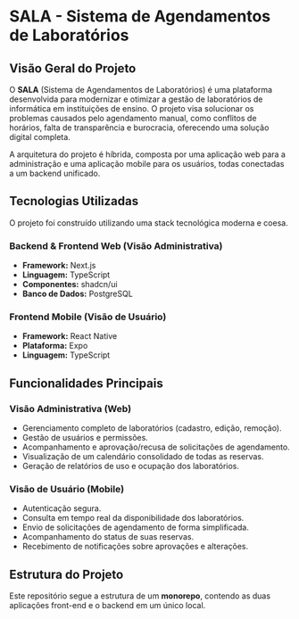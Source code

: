 # SALA - Sistema de Agendamentos de Laboratórios

## Visão Geral do Projeto
O **SALA** (Sistema de Agendamentos de Laboratórios) é uma plataforma desenvolvida para modernizar e otimizar a gestão de laboratórios de informática em instituições de ensino. O projeto visa solucionar os problemas causados pelo agendamento manual, como conflitos de horários, falta de transparência e burocracia, oferecendo uma solução digital completa.

A arquitetura do projeto é híbrida, composta por uma aplicação web para a administração e uma aplicação mobile para os usuários, todas conectadas a um backend unificado.

## Tecnologias Utilizadas
O projeto foi construído utilizando uma stack tecnológica moderna e coesa.

### Backend & Frontend Web (Visão Administrativa)
* **Framework:** Next.js
* **Linguagem:** TypeScript
* **Componentes:** shadcn/ui
* **Banco de Dados:** PostgreSQL

### Frontend Mobile (Visão de Usuário)
* **Framework:** React Native
* **Plataforma:** Expo
* **Linguagem:** TypeScript

## Funcionalidades Principais

### Visão Administrativa (Web)
* Gerenciamento completo de laboratórios (cadastro, edição, remoção).
* Gestão de usuários e permissões.
* Acompanhamento e aprovação/recusa de solicitações de agendamento.
* Visualização de um calendário consolidado de todas as reservas.
* Geração de relatórios de uso e ocupação dos laboratórios.

### Visão de Usuário (Mobile)
* Autenticação segura.
* Consulta em tempo real da disponibilidade dos laboratórios.
* Envio de solicitações de agendamento de forma simplificada.
* Acompanhamento do status de suas reservas.
* Recebimento de notificações sobre aprovações e alterações.

## Estrutura do Projeto
Este repositório segue a estrutura de um **monorepo**, contendo as duas aplicações front-end e o backend em um único local.
